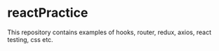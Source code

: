 # reactPractice
This repository contains examples of hooks, router, redux, axios, react testing, css etc.
